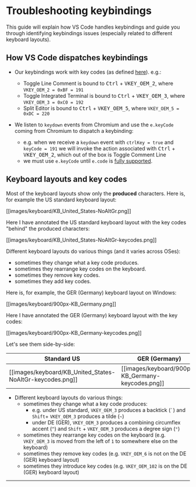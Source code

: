# Troubleshooting keybindings

This guide will explain how VS Code handles keybindings and guide you through identifying keybindings issues (especially related to different keyboard layouts).

## How VS Code dispatches keybindings

* Our keybindings work with key codes (as defined [here](https://msdn.microsoft.com/en-us/library/windows/desktop/dd375731(v=vs.85).aspx)). e.g.:
  * Toggle Line Comment is bound to <kbd>Ctrl</kbd> + <kbd>VKEY_OEM_2</kbd>, where `VKEY_OEM_2 = 0xBF = 191`
  * Toggle Integrated Terminal is bound to <kbd>Ctrl</kbd> + <kbd>VKEY_OEM_3</kbd>, where `VKEY_OEM_3 = 0xC0 = 192`
  * Split Editor is bound to <kbd>Ctrl</kbd> + <kbd>VKEY_OEM_5</kbd>, where `VKEY_OEM_5 = 0xDC = 220`

* We listen to `keydown` events from Chromium and use the `e.keyCode` coming from Chromium to dispatch a keybinding:
  * e.g. when we receive a `keydown` event with `ctrlKey = true` and `keyCode = 191` we will invoke the action associated with <kbd>Ctrl</kbd> + <kbd>VKEY_OEM_2</kbd>, which out of the box is Toggle Comment Line
  * we must use `e.keyCode` until `e.code` is [fully supported](https://developer.mozilla.org/en-US/docs/Web/API/KeyboardEvent/code).

## Keyboard layouts and key codes

Most of the keyboard layouts show only the **produced** characters. Here is, for example the US standard keyboard layout:

  [[images/keyboard/KB_United_States-NoAltGr.png]]

Here I have annotated the US standard keyboard layout with the key codes "behind" the produced characters:

  [[images/keyboard/KB_United_States-NoAltGr-keycodes.png]]

Different keyboard layouts do various things (and it varies across OSes):
 * sometimes they change what a key code produces.
 * sometimes they rearrange key codes on the keyboard.
 * sometimes they remove key codes.
 * sometimes they add key codes.

Here is, for example, the GER (Germany) keyboard layout on Windows:

  [[images/keyboard/900px-KB_Germany.png]]

Here I have annotated the GER (Germany) keyboard layout with the key codes:

  [[images/keyboard/900px-KB_Germany-keycodes.png]]

Let's see them side-by-side:

| Standard US | GER (Germany) |
|----|----|
| [[images/keyboard/KB_United_States-NoAltGr-keycodes.png]] | [[images/keyboard/900px-KB_Germany-keycodes.png]]|


* Different keyboard layouts do various things:
  * sometimes they change what a key code produces:
    * e.g. under US standard, `VKEY_OEM_3` produces a backtick (`` ` ``) and `Shift`+ `VKEY_OEM_3` produces a tilde (`~`)
    * under DE (GER), `VKEY_OEM_3` produces a combining circumflex accent (`^`) and `Shift` + `VKEY_OEM_3` produces a degree sign (`°`)
  * sometimes they rearrange key codes on the keyboard (e.g. `VKEY_OEM_3` is moved from the left of `1` to somewhere else on the keyboard)
  * sometimes they remove key codes (e.g. `VKEY_OEM_6` is not on the DE (GER) keyboard layout)
  * sometimes they introduce key codes (e.g. `VKEY_OEM_102` is on the DE (GER) keyboard layout)

---

